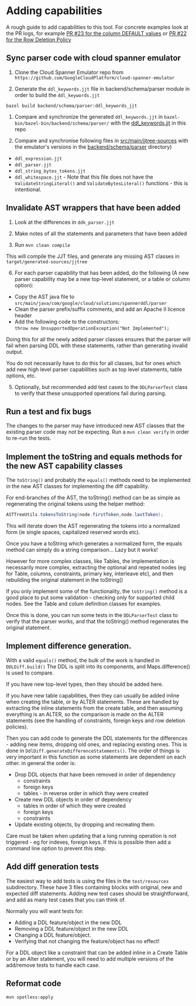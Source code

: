 # Adding capabilities

A rough guide to add capabilities to this tool. For concrete examples look
at the PR logs, for example
[PR #23 for the column DEFAULT values](https://github.com/cloudspannerecosystem/spanner-schema-diff-tool/pull/23)
or [PR #22 for the Row Deletion Policy](https://github.com/cloudspannerecosystem/spanner-schema-diff-tool/pull/22)

## Sync parser code with cloud spanner emulator

1) Clone the Cloud Spanner Emulator repo from `https://github.com/GoogleCloudPlatform/cloud-spanner-emulator`

1) Generate the `ddl_keywords.jjt` file in backend/schema/parser module in order
to build the `ddl_keywords.jjt`

`bazel build backend/schema/parser:ddl_keywords_jjt`

1) Compare and synchronize the generated `ddl_keywords.jjt`
in `bazel-bin/bazel-bin/backend/schema/parser/` with
the [ddl_keywords.jjt](src%2Fmain%2Fjjtree-sources%2Fddl_keywords.jjt) in
this repo

3) Compare and synchronise following files
in [src/main/jjtree-sources](src%2Fmain%2Fjjtree-sources) with the emulator's
versions in
the [backend/schema/parser](https://github.com/GoogleCloudPlatform/cloud-spanner-emulator/tree/master/backend/schema/parser)
directory)

* `ddl_expression.jjt`
* `ddl_parser.jjt`
* `ddl_string_bytes_tokens.jjt`
* `ddl_whitespace.jjt` - Note that this file does not have
  the `ValidateStringLiteral()`
  and `ValidateBytesLiteral()` functions - this is intentional.

## Invalidate AST wrappers that have been added

1) Look at the differences in `ddk_parser.jjt`

2) Make notes of all the statements and parameters that have been added

4) Run `mvn clean compile`

This will compile the JJT files, and generate any missing AST classes
in `target/generated-sources/jjtree`

6) For each parser capability that has been added, do the following
(A new parser capability may be a new top-level statement, or a table or
column option):

* Copy the AST java file
  to `src/main/java/com/google/cloud/solutions/spannerddl/parser`
* Clean the parser prefix/suffix comments, and add an Apache II licence
  header
* Add the following code to the constructors: \
  `throw new UnsupportedOperationException("Not Implemented");`

Doing this for all the newly added parser classes ensures that the parser
will fail when parsing DDL with these statements, rather than generating
invalid output.

You do not necessarily have to do this for all classes, but for ones which
add new high level parser capabilities such as top level statements, table
options, etc.

5) Optionally, but recommended add test cases to the `DDLParserTest` class to
verify that these unsupported
operations fail during parsing.

## Run a test and fix bugs

The changes to the parser may have introduced new AST classes that the existing
parser code may not be expecting. Run a `mvn clean verify` in order to re-run
the tests.

## Implement the toString and equals methods for the new AST capability classes

The `toString()` and probably the `equals()` methods need to be implemented in
the new AST classes for implementing the diff capability.

For end-branches of the AST, the toString() method can be as simple as
regenerating the original tokens using the helper method:

```java
ASTTreeUtils.tokensToString(node.firstToken,node.lastToken);
```

This will iterate down the AST regenerating the tokens into a normalized form
(ie single spaces, capitalized reserved words etc).

Once you have a toString which generates a normalized form, the equals method
can simply do a string comparison... Lazy but it works!

However for more complex classes, like Tables, the implementation is necessarily
more complex, extracting the optional and repeated nodes (eg for Table, columns,
constraints, primary key, interleave etc), and then rebuilding the original
statement in the toString()

If you only implement some of the functionality, the `toString()` method is a
good place to put some validation - checking only for supported child nodes. See
the Table and colum definition classes for examples.

Once this is done, you can run some tests in the `DDLParserTest` class to verify
that the parser works, and that the toString() method regenerates the original
statement.

## Implement difference generation.

With a valid `equals()` method, the bulk of the work is handled
in `DDLDiff.build()` The DDL is split into its components, and Maps.difference()
is used to compare.

If you have new top-level types, then they should be added here.

If you have new table capabilities, then they can usually be added inline when
creating the table, or by ALTER statements. These are handled by extracting the
inline statements from the create table, and then assuming everything is an
ALTER, so the comparison is made on the ALTER statements (see the handling of
constraints, foreign keys and row deletion policies).

Then you can add code to generate the DDL statements for the differences -
adding new items, dropping old ones, and replacing existing ones. This is done
in `DdlDiff.generateDifferenceStatements()`. The order of things is very
important in this function as some statements are dependent on each other. in
general the order is:

* Drop DDL objects that have been removed in order of dependency
  * constraints
  * foreign keys
  * tables - in reverse order in which they were created
* Create new DDL objects in order of dependency
  * tables in order of which they were created
  * foreign keys
  * constraints
* Update existing objects, by dropping and recreating them.

Care must be taken when updating that a long running operation is not
triggered - eg for indexes, foreign keys. If this is possible then add a command
line option to prevent this step.

## Add diff generation tests

The easiest way to add tests is using the files in the `test/resources`
subdirectory. These have 3 files containing blocks with original, new and
expected diff statements. Adding new test cases should be straightforward, and
add as many test cases that you can think of.

Normally you will want tests for:

* Adding a DDL feature/object in the new DDL
* Removing a DDL feature/object in the new DDL
* Changing a DDL feature/object.
* Verifying that not changing the feature/object has no effect!

For a DDL object like a constraint that can be added inline in a Create Table or
by an Alter statement, you will need to add multiple versions of the add/remove
tests to handle each case.

## Reformat code

```shell
mvn spotless:apply
```

